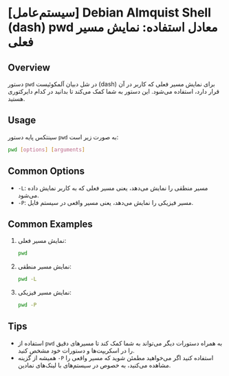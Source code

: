 # [سیستم‌عامل] Debian Almquist Shell (dash) pwd معادل استفاده: نمایش مسیر فعلی

## Overview
دستور `pwd` در شل دبیان آلمکوئیست (dash) برای نمایش مسیر فعلی که کاربر در آن قرار دارد، استفاده می‌شود. این دستور به شما کمک می‌کند تا بدانید در کدام دایرکتوری هستید.

## Usage
سینتکس پایه دستور `pwd` به صورت زیر است:

```bash
pwd [options] [arguments]
```

## Common Options
- `-L`: مسیر منطقی را نمایش می‌دهد، یعنی مسیر فعلی که به کاربر نمایش داده می‌شود.
- `-P`: مسیر فیزیکی را نمایش می‌دهد، یعنی مسیر واقعی در سیستم فایل.

## Common Examples
1. نمایش مسیر فعلی:
   ```bash
   pwd
   ```

2. نمایش مسیر منطقی:
   ```bash
   pwd -L
   ```

3. نمایش مسیر فیزیکی:
   ```bash
   pwd -P
   ```

## Tips
- استفاده از `pwd` به همراه دستورات دیگر می‌تواند به شما کمک کند تا مسیرهای دقیق را در اسکریپت‌ها و دستورات خود مشخص کنید.
- همیشه از گزینه `-P` استفاده کنید اگر می‌خواهید مطمئن شوید که مسیر واقعی را مشاهده می‌کنید، به خصوص در سیستم‌های با لینک‌های نمادین.